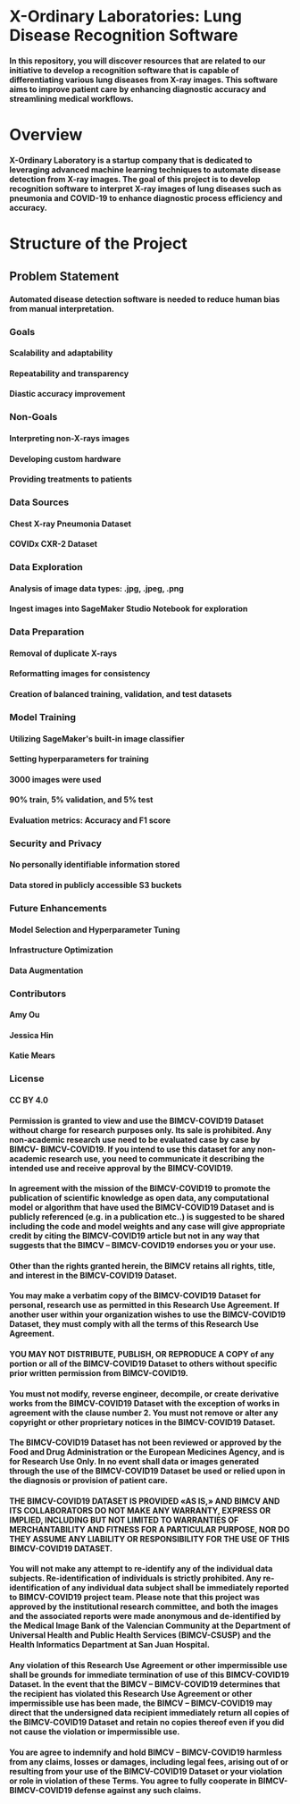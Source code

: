 # X-Ordinary Laboratories: Lung Disease Recognition Software
#### In this repository, you will discover resources that are related to our initiative to develop a recognition software that is capable of differentiating various lung diseases from X-ray images. This software aims to improve patient care by enhancing diagnostic accuracy and streamlining medical workflows.

# Overview
#### X-Ordinary Laboratory is a startup company that is dedicated to leveraging advanced machine learning techniques to automate disease detection from X-ray images. The goal of this project is to develop recognition software to interpret X-ray images of lung diseases such as pneumonia and COVID-19 to enhance diagnostic process efficiency and accuracy.

# Structure of the Project
## Problem Statement
#### Automated disease detection software is needed to reduce human bias from manual interpretation.

### Goals
#### Scalability and adaptability
#### Repeatability and transparency
#### Diastic accuracy improvement

### Non-Goals
#### Interpreting non-X-rays images
#### Developing custom hardware
#### Providing treatments to patients

### Data Sources
#### Chest X-ray Pneumonia Dataset
#### COVIDx CXR-2 Dataset

### Data Exploration
#### Analysis of image data types: .jpg, .jpeg, .png
#### Ingest images into SageMaker Studio Notebook for exploration

### Data Preparation
#### Removal of duplicate X-rays
#### Reformatting images for consistency
#### Creation of balanced training, validation, and test datasets

### Model Training
#### Utilizing SageMaker's built-in image classifier
#### Setting hyperparameters for training
#### 3000 images were used
#### 90% train, 5% validation, and 5% test
#### Evaluation metrics: Accuracy and F1 score

### Security and Privacy
#### No personally identifiable information stored
#### Data stored in publicly accessible S3 buckets

### Future Enhancements
#### Model Selection and Hyperparameter Tuning
#### Infrastructure Optimization
#### Data Augmentation

### Contributors
#### Amy Ou
#### Jessica Hin
#### Katie Mears

### License
#### CC BY 4.0
#### Permission is granted to view and use the BIMCV-COVID19 Dataset without charge for research purposes only. Its sale is prohibited. Any non-academic research use need to be evaluated case by case by BIMCV- BIMCV-COVID19. If you intend to use this dataset for any non-academic research use, you need to communicate it describing the intended use and receive approval by the BIMCV-COVID19.

#### In agreement with the mission of the BIMCV-COVID19 to promote the publication of scientific knowledge as open data, any computational model or algorithm that have used the BIMCV-COVID19 Dataset and is publicly referenced (e.g. in a publication etc..) is suggested to be shared including the code and model weights and any case will give appropriate credit by citing the BIMCV-COVID19 article but not in any way that suggests that the BIMCV – BIMCV-COVID19 endorses you or your use.

#### Other than the rights granted herein, the BIMCV retains all rights, title, and interest in the BIMCV-COVID19 Dataset.

#### You may make a verbatim copy of the BIMCV-COVID19 Dataset for personal, research use as permitted in this Research Use Agreement. If another user within your organization wishes to use the BIMCV-COVID19 Dataset, they must comply with all the terms of this Research Use Agreement.

#### YOU MAY NOT DISTRIBUTE, PUBLISH, OR REPRODUCE A COPY of any portion or all of the BIMCV-COVID19 Dataset to others without specific prior written permission from BIMCV-COVID19.

#### You must not modify, reverse engineer, decompile, or create derivative works from the BIMCV-COVID19 Dataset with the exception of works in agreement with the clause number 2. You must not remove or alter any copyright or other proprietary notices in the BIMCV-COVID19 Dataset.

#### The BIMCV-COVID19 Dataset has not been reviewed or approved by the Food and Drug Administration or the European Medicines Agency, and is for Research Use Only. In no event shall data or images generated through the use of the BIMCV-COVID19 Dataset be used or relied upon in the diagnosis or provision of patient care.

#### THE BIMCV-COVID19 DATASET IS PROVIDED «AS IS,» AND BIMCV AND ITS COLLABORATORS DO NOT MAKE ANY WARRANTY, EXPRESS OR IMPLIED, INCLUDING BUT NOT LIMITED TO WARRANTIES OF MERCHANTABILITY AND FITNESS FOR A PARTICULAR PURPOSE, NOR DO THEY ASSUME ANY LIABILITY OR RESPONSIBILITY FOR THE USE OF THIS BIMCV-COVID19 DATASET.

#### You will not make any attempt to re-identify any of the individual data subjects. Re-identification of individuals is strictly prohibited. Any re-identification of any individual data subject shall be immediately reported to BIMCV-COVID19 project team. Please note that this project was approved by the institutional research committee, and both the images and the associated reports were made anonymous and de-identified by the Medical Image Bank of the Valencian Community at the Department of Universal Health and Public Health Services (BIMCV-CSUSP) and the Health Informatics Department at San Juan Hospital.

#### Any violation of this Research Use Agreement or other impermissible use shall be grounds for immediate termination of use of this BIMCV-COVID19 Dataset. In the event that the BIMCV – BIMCV-COVID19 determines that the recipient has violated this Research Use Agreement or other impermissible use has been made, the BIMCV – BIMCV-COVID19 may direct that the undersigned data recipient immediately return all copies of the BIMCV-COVID19 Dataset and retain no copies thereof even if you did not cause the violation or impermissible use.

#### You are agree to indemnify and hold BIMCV – BIMCV-COVID19 harmless from any claims, losses or damages, including legal fees, arising out of or resulting from your use of the BIMCV-COVID19 Dataset or your violation or role in violation of these Terms. You agree to fully cooperate in BIMCV- BIMCV-COVID19 defense against any such claims.
